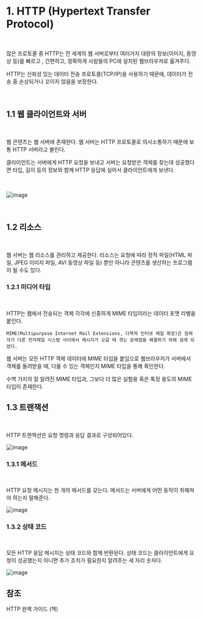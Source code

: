 # 1. HTTP (Hypertext Transfer Protocol)

<br>

많은 프로토콜 중 HTTP는 전 세계의 웹 서버로부터 여러가지 대량의 정보(이미지, 동영상 등)를 빠르고 , 간편하고, 정확하게 사람들의 PC에 설치된 웹브라우저로 옮겨주다.
<br>

HTTP는 신뢰성 있는 데이터 전송 프로토콜(TCP/IP)을 사용하기 때문에, 데이터가 전송 중 손상되거나 꼬이지 않음을 보장한다.

<br>

1.1 웹 클라이언트와 서버
-

<br>

웹 콘텐츠는 웹 서버에 존재한다. 웹 서버는 HTTP 프로토콜로 의사소통하기 때문에 보통 HTTP 서버라고 불린다.

클라이언트는 서버에게 HTTP 요청을 보내고 서버는 요청받은 객체를 찾는데 성공했다면 타입, 길이 등의 정보와 함께 HTTP 응답에 실어서 클라이언트에게 보낸다.

<br><br>
![image](https://user-images.githubusercontent.com/70934609/95094493-eed51c80-0764-11eb-8d4a-201169dd9d3a.png)

<br>

1.2 리소스
-

<br>

웹 서버는 웹 리소스를 관리하고 제공한다. 리소스는 요청에 따라 정적 파일(HTML 파일, JPEG 이미지 파일, AVI 동영상 파일 등) 뿐만 아니라 콘텐츠를 생산하는 프로그램이 될 수도 있다. 

### 1.2.1 미디어 타입
<br>

HTTP는 웹에서 전송되는 객체 각각에 신중하게 MIME 타입이라는 데이터 포맷 라벨을 붙인다.

```
MIME(Multipurpose Internet Mail Extensions, 다목적 인터넷 메일 확장)은 원래 각기 다른 전자메일 시스템 사이에서 메시지가 오갈 때 겪는 문제점을 해결하기 위해 설계 되었다.
```

웹 서버는 모든 HTTP 객체 데이터에 MIME 타입을 붙임으로 웹브라우저가 서버에서 객체를 돌려받을 때, 다룰 수 있는 객체인지 MIME 타입을 통해 확인한다.

수백 가지의 잘 알려진 MIME 타입과, 그보다 더 많은 실험용 혹은 톡정 용도의 MIME 타입이 존재한다.

## 1.3 트랜잭션
<br>

HTTP 트랜잭션은 요청 명령과 응답 결과로 구성되어있다.

![image](https://user-images.githubusercontent.com/70934609/95098932-445ff800-076a-11eb-9cd5-4ff033771c04.png)
<br>

### 1.3.1 메서드
<br>

HTTP 요청 메시지는 한 개의 메서드를 갖는다. 메서드는 서버에게 어떤 동작이 취해져야 하는지 말해준다.

![image](https://user-images.githubusercontent.com/70934609/95099339-b1738d80-076a-11eb-904a-c116e37380ae.png)
<br>

### 1.3.2 상태 코드
<br>

모든 HTTP 응답 메시지는 상태 코드와 함께 반환된다. 상태 코드는 클라이언트에게 요청이 성공했는지 아니면 추가 조치가 필요한지 알려주는 세 자리 숫자다. 

![image](https://user-images.githubusercontent.com/70934609/95099765-4aa2a400-076b-11eb-8843-c83bb072f811.png)


## 참조

HTTP 완벽 가이드 (책)